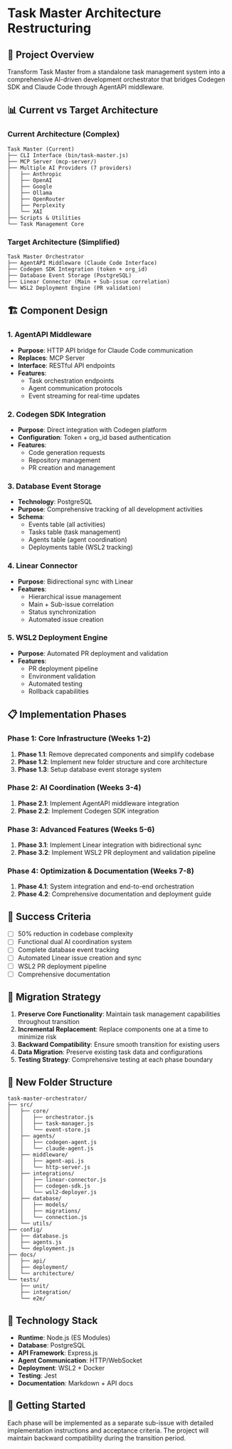 # Task Master Architecture Restructuring

## 🎯 Project Overview

Transform Task Master from a standalone task management system into a comprehensive AI-driven development orchestrator that bridges Codegen SDK and Claude Code through AgentAPI middleware.

## 📊 Current vs Target Architecture

### Current Architecture (Complex)
```
Task Master (Current)
├── CLI Interface (bin/task-master.js)
├── MCP Server (mcp-server/)
├── Multiple AI Providers (7 providers)
│   ├── Anthropic
│   ├── OpenAI
│   ├── Google
│   ├── Ollama
│   ├── OpenRouter
│   ├── Perplexity
│   └── XAI
├── Scripts & Utilities
└── Task Management Core
```

### Target Architecture (Simplified)
```
Task Master Orchestrator
├── AgentAPI Middleware (Claude Code Interface)
├── Codegen SDK Integration (token + org_id)
├── Database Event Storage (PostgreSQL)
├── Linear Connector (Main + Sub-issue correlation)
└── WSL2 Deployment Engine (PR validation)
```

## 🏗️ Component Design

### 1. AgentAPI Middleware
- **Purpose**: HTTP API bridge for Claude Code communication
- **Replaces**: MCP Server
- **Interface**: RESTful API endpoints
- **Features**:
  - Task orchestration endpoints
  - Agent communication protocols
  - Event streaming for real-time updates

### 2. Codegen SDK Integration
- **Purpose**: Direct integration with Codegen platform
- **Configuration**: Token + org_id based authentication
- **Features**:
  - Code generation requests
  - Repository management
  - PR creation and management

### 3. Database Event Storage
- **Technology**: PostgreSQL
- **Purpose**: Comprehensive tracking of all development activities
- **Schema**:
  - Events table (all activities)
  - Tasks table (task management)
  - Agents table (agent coordination)
  - Deployments table (WSL2 tracking)

### 4. Linear Connector
- **Purpose**: Bidirectional sync with Linear
- **Features**:
  - Hierarchical issue management
  - Main + Sub-issue correlation
  - Status synchronization
  - Automated issue creation

### 5. WSL2 Deployment Engine
- **Purpose**: Automated PR deployment and validation
- **Features**:
  - PR deployment pipeline
  - Environment validation
  - Automated testing
  - Rollback capabilities

## 📋 Implementation Phases

### Phase 1: Core Infrastructure (Weeks 1-2)
1. **Phase 1.1**: Remove deprecated components and simplify codebase
2. **Phase 1.2**: Implement new folder structure and core architecture
3. **Phase 1.3**: Setup database event storage system

### Phase 2: AI Coordination (Weeks 3-4)
1. **Phase 2.1**: Implement AgentAPI middleware integration
2. **Phase 2.2**: Implement Codegen SDK integration

### Phase 3: Advanced Features (Weeks 5-6)
1. **Phase 3.1**: Implement Linear integration with bidirectional sync
2. **Phase 3.2**: Implement WSL2 PR deployment and validation pipeline

### Phase 4: Optimization & Documentation (Weeks 7-8)
1. **Phase 4.1**: System integration and end-to-end orchestration
2. **Phase 4.2**: Comprehensive documentation and deployment guide

## 🎯 Success Criteria

- [ ] 50% reduction in codebase complexity
- [ ] Functional dual AI coordination system
- [ ] Complete database event tracking
- [ ] Automated Linear issue creation and sync
- [ ] WSL2 PR deployment pipeline
- [ ] Comprehensive documentation

## 🔄 Migration Strategy

1. **Preserve Core Functionality**: Maintain task management capabilities throughout transition
2. **Incremental Replacement**: Replace components one at a time to minimize risk
3. **Backward Compatibility**: Ensure smooth transition for existing users
4. **Data Migration**: Preserve existing task data and configurations
5. **Testing Strategy**: Comprehensive testing at each phase boundary

## 📁 New Folder Structure

```
task-master-orchestrator/
├── src/
│   ├── core/
│   │   ├── orchestrator.js
│   │   ├── task-manager.js
│   │   └── event-store.js
│   ├── agents/
│   │   ├── codegen-agent.js
│   │   └── claude-agent.js
│   ├── middleware/
│   │   ├── agent-api.js
│   │   └── http-server.js
│   ├── integrations/
│   │   ├── linear-connector.js
│   │   ├── codegen-sdk.js
│   │   └── wsl2-deployer.js
│   ├── database/
│   │   ├── models/
│   │   ├── migrations/
│   │   └── connection.js
│   └── utils/
├── config/
│   ├── database.js
│   ├── agents.js
│   └── deployment.js
├── docs/
│   ├── api/
│   ├── deployment/
│   └── architecture/
└── tests/
    ├── unit/
    ├── integration/
    └── e2e/
```

## 🔧 Technology Stack

- **Runtime**: Node.js (ES Modules)
- **Database**: PostgreSQL
- **API Framework**: Express.js
- **Agent Communication**: HTTP/WebSocket
- **Deployment**: WSL2 + Docker
- **Testing**: Jest
- **Documentation**: Markdown + API docs

## 🚀 Getting Started

Each phase will be implemented as a separate sub-issue with detailed implementation instructions and acceptance criteria. The project will maintain backward compatibility during the transition period.

